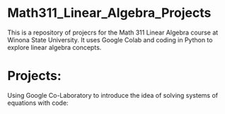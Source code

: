 # Math311_Linear_Algebra_Projects

This is a repository of projecrs for the Math 311 Linear Algebra course at Winona State University. It uses Google Colab and coding in Python to explore linear algebra concepts.

# Projects:

Using Google Co-Laboratory to introduce the idea of solving systems of equations with code:
